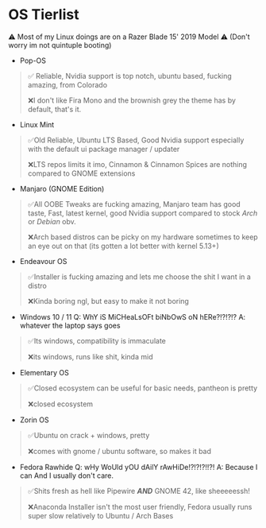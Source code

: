# OS Tierlist

⚠ Most of my Linux doings are on a Razer Blade 15' 2019 Model ⚠ 
(Don't worry im not quintuple booting) <!--yet-->

 - Pop-OS
>✅ Reliable, Nvidia support is top notch, ubuntu based, fucking amazing, from Colorado
>
>❌I don't like Fira Mono and the brownish grey the theme has by default, that's it.
 - Linux Mint
>✅Old Reliable, Ubuntu LTS Based, Good Nvidia support especially with the default ui package manager / updater
>
>❌LTS repos limits it imo, Cinnamon & Cinnamon Spices are nothing compared to GNOME extensions
 - Manjaro (GNOME Edition)
>✅All OOBE Tweaks are fucking amazing, Manjaro team has good taste, Fast, latest kernel, good Nvidia support compared to stock *Arch* or *Debian* obv.
>
>❌Arch based distros can be picky on my hardware sometimes to keep an eye out on that (its gotten a lot better with kernel 5.13+)
 - Endeavour OS
>✅Installer is fucking amazing and lets me choose the shit I want in a distro
>
>❌Kinda boring ngl, but easy to make it not boring
 - Windows 10 / 11
Q: WhY iS MiCHeaLsOFt biNbOwS oN hERe?!?!?!?
A: whatever the laptop says goes
> ✅Its windows, compatibility is immaculate 
> 
> ❌its windows, runs like shit, kinda mid 
 - Elementary OS
>✅Closed ecosystem can be useful for basic needs, pantheon is pretty  
>
>❌closed ecosystem
 - Zorin OS
 >✅Ubuntu on crack + windows, pretty
 >
 >❌comes with gnome / ubuntu software, so makes it bad
 - Fedora Rawhide
Q: wHy WoUld yOU dAilY rAwHiDe!?!?!?!!?!
A: Because I can And I usually don't care.
>✅Shits fresh as hell like Pipewire ***AND*** GNOME 42, like sheeeeessh!
>
>❌Anaconda Installer isn't the most user friendly, Fedora usually runs super slow relatively to Ubuntu / Arch Bases

